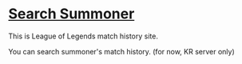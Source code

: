# [Search Summoner](https://search-players-henoziwd.vercel.app/)

This is League of Legends match history site.

You can search summoner's match history. (for now, KR server only)
